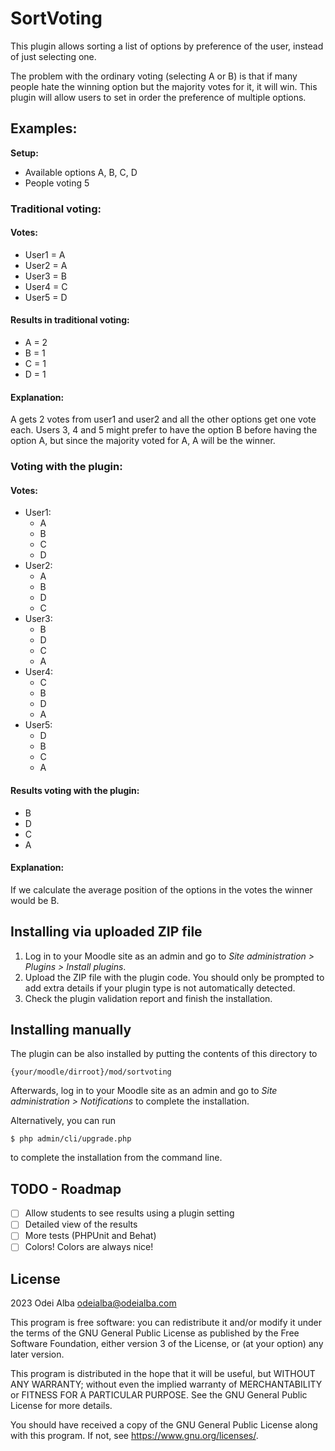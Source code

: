 # SortVoting #

This plugin allows sorting a list of options by preference of the user, instead of just selecting one.

The problem with the ordinary voting (selecting A or B) is that if many people hate the winning option but the majority votes for it, it will win. This plugin will allow users to set in order the preference of multiple options.

## Examples: ##
**Setup:**
- Available options A, B, C, D
- People voting 5

### Traditional voting: ###

#### Votes: ####

- User1 = A
- User2 = A
- User3 = B
- User4 = C
- User5 = D

#### Results in traditional voting: ####

- A = 2
- B = 1
- C = 1
- D = 1

#### Explanation: ####

A gets 2 votes from user1 and user2 and all the other options get one vote each. Users 3, 4 and 5 might prefer to have the option B before having the option A, but since the majority voted for A, A will be the winner.

### Voting with the plugin: ###

#### Votes: ####

- User1:
    - A
    - B
    - C
    - D
- User2:
    - A
    - B
    - D
    - C
- User3:
    - B
    - D
    - C
    - A
- User4:
    - C
    - B
    - D
    - A
- User5:
    - D
    - B
    - C
    - A

#### Results voting with the plugin: ####

- B
- D
- C
- A

#### Explanation: ####

If we calculate the average position of the options in the votes the winner would be B.



## Installing via uploaded ZIP file ##

1. Log in to your Moodle site as an admin and go to _Site administration >
   Plugins > Install plugins_.
2. Upload the ZIP file with the plugin code. You should only be prompted to add
   extra details if your plugin type is not automatically detected.
3. Check the plugin validation report and finish the installation.

## Installing manually ##

The plugin can be also installed by putting the contents of this directory to

    {your/moodle/dirroot}/mod/sortvoting

Afterwards, log in to your Moodle site as an admin and go to _Site administration >
Notifications_ to complete the installation.

Alternatively, you can run

    $ php admin/cli/upgrade.php

to complete the installation from the command line.

## TODO - Roadmap ##

- [ ] Allow students to see results using a plugin setting
- [ ] Detailed view of the results
- [ ] More tests (PHPUnit and Behat)
- [ ] Colors! Colors are always nice!

## License ##

2023 Odei Alba <odeialba@odeialba.com>

This program is free software: you can redistribute it and/or modify it under
the terms of the GNU General Public License as published by the Free Software
Foundation, either version 3 of the License, or (at your option) any later
version.

This program is distributed in the hope that it will be useful, but WITHOUT ANY
WARRANTY; without even the implied warranty of MERCHANTABILITY or FITNESS FOR A
PARTICULAR PURPOSE.  See the GNU General Public License for more details.

You should have received a copy of the GNU General Public License along with
this program.  If not, see <https://www.gnu.org/licenses/>.
